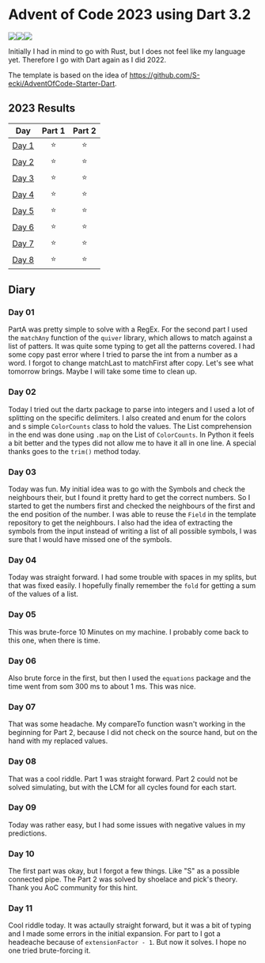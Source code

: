 # Advent of Code 2023 using Dart 3.2

![](https://img.shields.io/badge/day%20📅-8-blue)![](https://img.shields.io/badge/days%20completed-8-red)![](https://img.shields.io/badge/stars%20⭐-16-yellow)

Initially I had in mind to go with Rust, but I does not feel like my language yet. Therefore I go with Dart again as I did 2022.

The template is based on the idea of https://github.com/S-ecki/AdventOfCode-Starter-Dart.

<!--- advent_readme_stars table --->
## 2023 Results

| Day | Part 1 | Part 2 |
| :---: | :---: | :---: |
| [Day 1](https://adventofcode.com/2023/day/1) | ⭐ | ⭐ |
| [Day 2](https://adventofcode.com/2023/day/2) | ⭐ | ⭐ |
| [Day 3](https://adventofcode.com/2023/day/3) | ⭐ | ⭐ |
| [Day 4](https://adventofcode.com/2023/day/4) | ⭐ | ⭐ |
| [Day 5](https://adventofcode.com/2023/day/5) | ⭐ | ⭐ |
| [Day 6](https://adventofcode.com/2023/day/6) | ⭐ | ⭐ |
| [Day 7](https://adventofcode.com/2023/day/7) | ⭐ | ⭐ |
| [Day 8](https://adventofcode.com/2023/day/8) | ⭐ | ⭐ |
<!--- advent_readme_stars table --->

## Diary

### Day 01

PartA was pretty simple to solve with a RegEx. For the second part I used the `matchAny` function of the `quiver` library, which allows to match against a list of patters. It was quite some typing to get all the patterns covered. I had some copy past error where I tried to parse the int from a number as a word. I forgot to change matchLast to matchFirst after copy. Let's see what tomorrow brings. Maybe I will take some time to clean up.

### Day 02

Today I tried out the dartx package to parse into integers and I used a lot of splitting on the specific delimiters. I also created and enum for the colors and s simple `ColorCounts` class to hold the values. The List comprehension in the end was done using `.map` on the List of `ColorCounts`. In Python it feels a bit better and the types did not allow me to have it all in one line. A special thanks goes to the `trim()` method today.

### Day 03

Today was fun. My initial idea was to go with the Symbols and check the neighbours their, but I found it pretty hard to get the correct numbers. So I started to get the numbers first and checked the neighbours of the first and the end position of the number. I was able to reuse the `Field` in the template repository to get the neighbours.
I also had the idea of extracting the symbols from the input instead of writing a list of all possible symbols, I was sure that I would have missed one of the symbols.

### Day 04

Today was straight forward. I had some trouble with spaces in my splits, but that was fixed easily. I hopefully finally remember the `fold` for getting a sum of the values of a list.

### Day 05

This was brute-force 10 Minutes on my machine. I probably come back to this one, when there is time.

### Day 06

Also brute force in the first, but then I used the `equations` package and the time went from som 300 ms to about 1 ms. This was nice.

### Day 07

That was some headache. My compareTo function wasn't working in the beginning for Part 2, because I did not check on the source hand, but on the hand with my replaced values.

### Day 08

That was a cool riddle. Part 1 was straight forward. Part 2 could not be solved simulating, but with the LCM for all cycles found for each start.

### Day 09

Today was rather easy, but I had some issues with negative values in my predictions.

### Day 10

The first part was okay, but I forgot a few things. Like "S" as a possible connected pipe. The Part 2 was solved by shoelace and pick's theory. Thank you AoC community for this hint.

### Day 11

Cool riddle today. It was actaully straight forward, but it was a bit of typing and I made some errors in the initial expansion. For part to I got a headeache because of `extensionFactor - 1`. But now it solves. I hope no one tried brute-forcing it.